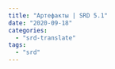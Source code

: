 ```yaml
---
title: "Артефакты | SRD 5.1"
date: "2020-09-18"
categories: 
  - "srd-translate"
tags: 
  - "srd"
---
```



